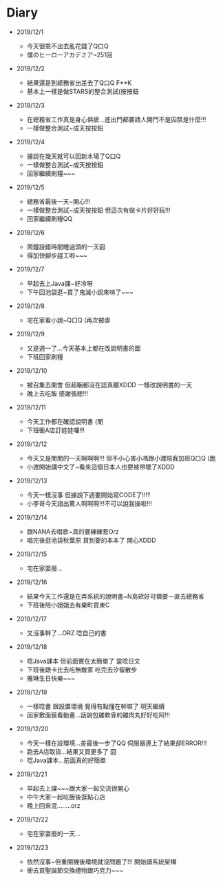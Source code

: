 # Diary

* 2019/12/1
  * 今天很乖不出去亂花錢了Q口Q
  * 僕のヒーローアカデミア~251回 

* 2019/12/2
  * 結果還是到總務省出差去了Q口Q F**K
  * 基本上一樣是做STARS的整合測試(按按鈕
  
* 2019/12/3
  * 在總務省工作真是身心俱疲...進出門都要請人開門不是囚禁是什麼!!!
  * 一樣做整合測試~成天按按鈕
  
* 2019/12/4
  * 據說在幾天就可以回新木場了Q口Q
  * 一樣做整合測試~成天按按鈕
  * 回家繼續刷糧~~~
  
* 2019/12/5
  * 總務省最後一天~開心!!!
  * 一樣做整合測試~成天按按鈕 但這次有做卡片好好玩!!!
  * 回家繼續刷糧QQ
  
* 2019/12/6
  * 鬧鐘設錯時間睡過頭的一天囧
  * 得加快腳步趕工啦~~~
  
* 2019/12/7
  * 早起去上Java課~好冷呀
  * 下午回池袋逛~買了鬼滅小說來啃了~~~
  
* 2019/12/8
  * 宅在家看小說~Q口Q (再次被虐
  
* 2019/12/9
  * 又是週一了...今天基本上都在改說明書的圖
  * 下班回家刷糧
  
* 2019/12/10
  * 被召集去開會 但超睏都沒在認真聽XDDD 一樣改說明書的一天
  * 晚上去吃飯 感謝張總!!!
  
* 2019/12/11
  * 今天工作都在確認說明書 (閒
  * 下班衝A店訂娃娃囉!!!
  
* 2019/12/12
  * 今天又是閒閒的一天啊啊啊!!! 但不小心害小馮跟小渡陪我加班Q口Q (跪
  * 小渡開始講中文了~看來這個日本人也要被帶壞了XDDD

* 2019/12/13
  * 今天一樣沒事 但據說下週要開始寫CODE了!!!?
  * 小李哥今天語出驚人啊啊啊!!!不可以說我操啦!!!
  
* 2019/12/14
  * 跟NANA去唱歌~真的要練練惹Orz
  * 唱完後逛池袋秋葉原 買到要的本本了 開心XDDD
  
* 2019/12/15
  * 宅在家耍廢...
  
* 2019/12/16
  * 結果今天工作還是在弄系統的說明書~N島欸好可憐要一直去總務省
  * 下班後陪小姐姐去有樂町買東C
  
* 2019/12/17
  * 又沒事幹了...ORZ 唸自己的書
  
* 2019/12/18
  * 唸Java課本 但前面實在太簡單了 當唸日文
  * 下班後跟卡比去吃無敵家 吃完去汐留散步
  * 雅琳生日快樂~~~
  
* 2019/12/19
  * 一樣唸書 跟設置環境 覺得有點懂在幹嘛了 明天繼續
  * 回家敷面膜看動畫...話說包雞軟骨的雞肉丸好好吃阿!!!
  
* 2019/12/20
  * 今天一樣在設環境...差最後一步了QQ 伺服器連上了結果卻ERROR!!!
  * 跑去A店取貨...結果又買更多了 囧
  * 唸Java課本...前面真的好簡單
  
* 2019/12/21
  * 早起去上課~~~跟大家一起交流很開心
  * 中午大家一起吃飯後逛點心店
  * 晚上回來混........orz
  
* 2019/12/22
  * 宅在家耍廢的一天...
  
* 2019/12/23
  * 依然沒事~但重開機後環境就沒問題了!!! 開始讀系統架構
  * 衝去買聖誕節交換禮物跟巧克力~~~
  
  